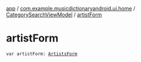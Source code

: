 [app](../../index.md) / [com.example.musicdictionaryandroid.ui.home](../index.md) / [CategorySearchViewModel](index.md) / [artistForm](./artist-form.md)

# artistForm

`var artistForm: `[`ArtistsForm`](../../com.example.musicdictionaryandroid.model.entity/-artists-form/index.md)